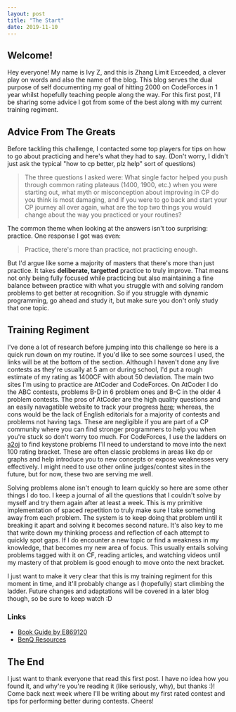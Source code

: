 ```yaml
---
layout: post
title: "The Start"
date: 2019-11-10
---
```


## Welcome!
Hey everyone! My name is Ivy Z, and this is Zhang Limit Exceeded, a clever
play on words and also the name of the blog. This blog serves the dual purpose
of self documenting my goal of hitting 2000 on CodeForces in 1 year whilst
hopefully teaching people along the way. For this first post, I'll be sharing
some advice I got from some of the best along with my current training regiment.

## Advice From The Greats
Before tackling this challenge, I contacted some top players for tips on how to
go about practicing and here's what they had to say. (Don't worry, I didn't just
ask the typical "how to cp better, plz help" sort of questions)

> The three questions I asked were: What single factor helped you push through
> common rating plateaus (1400, 1900, etc.) when you were starting out, what
> myth or misconception about improving in CP do you think is most damaging, and
> if you were to go back and start your CP journey all over again, what are the
> top two things you would change about the way you practiced or your routines? 

The common theme when looking at the answers isn't too surprising: practice.
One response I got was even: 

> Practice, there's more than practice, not practicing enough.

But I'd argue like some a majority of masters that there's more than just
practice. It takes **deliberate, targetted** practice to truly improve. That
means not only being fully focused while practicing but also maintaining a fine
balance between practice with what you struggle with and solving random problems
to get better at recognition. So if you struggle with dynamic programming, go
ahead and study it, but make sure you don't only study that one topic.

## Training Regiment
I've done a lot of research before jumping into this challenge so here is a
quick run down on my routine. If you'd like to see some sources I used, the
links will be at the bottom of the section. Although I haven't done any live
contests as they're usually at 5 am or during school, I'd put a rough estimate
of my rating as 1400CF with about 50 deviation. The main two sites I'm using to
practice are AtCoder and CodeForces. On AtCoder I do the ABC contests, problems
B-D in 6 problem ones and B-C in the older 4 problem contests. The pros of
AtCoder are the high quality questions and an easily navagatible website to
track your progress [here](https://kenkoooo.com/atcoder#/table/); whereas, the
cons would be the lack of English editorials for a majority of contests and
problems not having tags. These are negligible if you are part of a CP community
where you can find stronger programmers to help you when you're stuck so don't
worry too much. For CodeForces, I use the ladders on [a2oj](https://a2oj.com/)
to find keystone problems I'll need to understand to move into the next 100
rating bracket. These are often classic problems in areas like dp or graphs and
help introduce you to new concepts or expose weaknesses very effectively. I
might need to use other online judges/contest sites in the future, but for now,
these two are serving me well. 

Solving problems alone isn't enough to learn quickly so here are some other
things I do too. I keep a journal of all the questions that I couldn't solve by
myself and try them again after at least a week. This is my primitive
implementation of spaced repetition to truly make sure I take something away
from each problem. The system is to keep doing that problem until it breaking it
apart and solving it becomes second nature. It's also key to me that write down
my thinking process and reflection of each attempt to quickly spot gaps. If I do
encounter a new topic or find a weakness in my knowledge, that becomes my new
area of focus.  This usually entails solving problems tagged with it on CF,
reading articles, and watching videos until my mastery of that problem is good
enough to move onto the next bracket.

I just want to make it very clear that this is my training regiment for this
moment in time, and it'll probably change as I (hopefully) start climbing the
ladder. Future changes and adaptations will be covered in a later blog though,
so be sure to keep watch :D

### Links
- [Book Guide by E869120](https://u.teknik.io/3yVBr.pdf)
- [BenQ Resources](https://github.com/bqi343/USACO/tree/master/Resources)

## The End
I just want to thank everyone that read this first post. I have no idea how you
found it, and why're you're reading it (like seriously, why), but thanks :)!
Come back next week where I'll be writing about my first rated contest and tips
for performing better during contests. Cheers!
